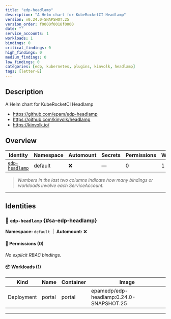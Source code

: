 ```yaml
---
title: "edp-headlamp"
description: "A Helm chart for KubeRocketCI Headlamp"
version: v0.24.0-SNAPSHOT.25
version_order: f0000f0018f0000
date: ""
service_accounts: 1
workloads: 1
bindings: 0
critical_findings: 0
high_findings: 0
medium_findings: 0
low_findings: 0
categories: [edp, kubernetes, plugins, kinvolk, headlamp]
tags: [letter-E]
---
```


## Description

A Helm chart for KubeRocketCI Headlamp

- https://github.com/epam/edp-headlamp
- https://github.com/kinvolk/headlamp
- https://kinvolk.io/

## Overview

| Identity                           | Namespace | Automount | Secrets | Permissions | Workloads | Risk |
| ---------------------------------- | --------- | --------- | ------- | ----------- | --------- | ---- |
| [`edp-headlamp`](#sa-edp-headlamp) | default   | ❌        | —       | 0           | 1         | —    |

> _Numbers in the last two columns indicate how many bindings or workloads involve each ServiceAccount._

---

## Identities

### 🤖 `edp-headlamp` {#sa-edp-headlamp}

**Namespace:** `default`  |  **Automount:** ❌

#### 🔑 Permissions (0)

_No explicit RBAC bindings._

#### 📦 Workloads (1)

| Kind       | Name   | Container | Image                                   |
| ---------- | ------ | --------- | --------------------------------------- |
| Deployment | portal | portal    | epamedp/edp-headlamp:0.24.0-SNAPSHOT.25 |

---
